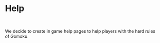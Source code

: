 # Help

<br>

We decide to create in game help pages to help players with the hard rules of Gomoku.


